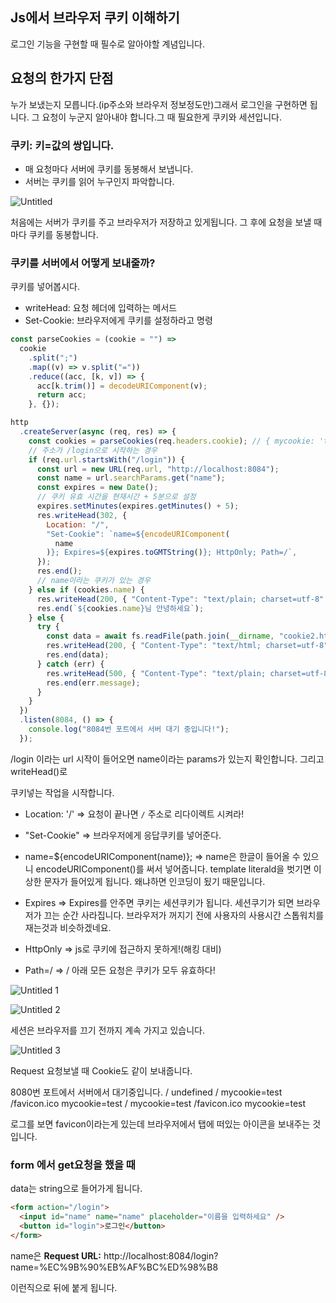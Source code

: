 ## Js에서 브라우저 쿠키 이해하기

로그인 기능을 구현할 때 필수로 알아야할 계념입니다.



## 요청의 한가지 단점

누가 보냈는지 모릅니다.(ip주소와 브라우저 정보정도만)그래서 로그인을 구현하면 됩니다. 그 요청이 누군지 알아내야 합니다.그 때 필요한게 쿠키와 세션입니다.



### 쿠키: 키=값의 쌍입니다.

- 매 요청마다 서버에 쿠키를 동봉해서 보냅니다.
- 서버는 쿠키를 읽어 누구인지 파악합니다.

![Untitled](https://user-images.githubusercontent.com/65094518/217521563-17a0612a-457a-418d-a76e-f0823da4b703.png)

처음에는 서버가 쿠키를 주고 브라우저가 저장하고 있게됩니다. 그 후에 요청을 보낼 때 마다 쿠키를 동봉합니다.



### 쿠키를 서버에서 어떻게 보내줄까?

쿠키를 넣어봅시다.

- writeHead: 요청 헤더에 입력하는 메서드
- Set-Cookie: 브라우저에게 쿠키를 설정하라고 명령

```jsx
const parseCookies = (cookie = "") =>
  cookie
    .split(";")
    .map((v) => v.split("="))
    .reduce((acc, [k, v]) => {
      acc[k.trim()] = decodeURIComponent(v);
      return acc;
    }, {});

http
  .createServer(async (req, res) => {
    const cookies = parseCookies(req.headers.cookie); // { mycookie: 'test' }
    // 주소가 /login으로 시작하는 경우
    if (req.url.startsWith("/login")) {
      const url = new URL(req.url, "http://localhost:8084");
      const name = url.searchParams.get("name");
      const expires = new Date();
      // 쿠키 유효 시간을 현재시간 + 5분으로 설정
      expires.setMinutes(expires.getMinutes() + 5);
      res.writeHead(302, {
        Location: "/",
        "Set-Cookie": `name=${encodeURIComponent(
          name
        )}; Expires=${expires.toGMTString()}; HttpOnly; Path=/`,
      });
      res.end();
      // name이라는 쿠키가 있는 경우
    } else if (cookies.name) {
      res.writeHead(200, { "Content-Type": "text/plain; charset=utf-8" });
      res.end(`${cookies.name}님 안녕하세요`);
    } else {
      try {
        const data = await fs.readFile(path.join(__dirname, "cookie2.html"));
        res.writeHead(200, { "Content-Type": "text/html; charset=utf-8" });
        res.end(data);
      } catch (err) {
        res.writeHead(500, { "Content-Type": "text/plain; charset=utf-8" });
        res.end(err.message);
      }
    }
  })
  .listen(8084, () => {
    console.log("8084번 포트에서 서버 대기 중입니다!");
  });
```

/login 이라는 url 시작이 들어오면  name이라는 params가 있는지 확인합니다. 그리고 writeHead()로 

쿠키넣는 작업을 시작합니다.

- Location: '/' => 요청이 끝나면 `/` 주소로 리다이렉트 시켜라!
- "Set-Cookie" => 브라우저에게 응답쿠키를 넣어준다.
- name=${encodeURIComponent(name)}; => name은 한글이 들어올 수 있으니 encodeURIComponent()를 써서 넣어줍니다. template literald을 벗기면 이상한 문자가 들어있게 됩니다. 왜냐하면 인코딩이 됬기 때문입니다.
- Expires => Expires를 안주면 쿠키는 세션쿠키가 됩니다. 세션쿠기가 되면 브라우저가 끄는 순간 사라집니다. 브라우저가 꺼지기 전에 사용자의 사용시간 스톱워치를 재는것과 비슷하겠네요.

- HttpOnly ⇒ js로 쿠키에 접근하지 못하게!(해킹 대비)
- Path=/ ⇒ / 아래 모든 요청은 쿠키가 모두 유효하다!

![Untitled 1](https://user-images.githubusercontent.com/65094518/217521553-80ea6569-ef0d-4d2a-955f-5bf2e3bd2879.png)

![Untitled 2](https://user-images.githubusercontent.com/65094518/217521558-08a93665-d00f-4e0b-bbf8-90e2b6cbaae0.png)

세션은 브라우저를 끄기 전까지 계속 가지고 있습니다.

![Untitled 3](https://user-images.githubusercontent.com/65094518/217521559-a251bc41-0004-473c-83b3-7c195b0e9666.png)

Request 요청보낼 때 Cookie도 같이 보내줍니다.

8080번 포트에서 서버에서 대기중입니다.
/ undefined
/ mycookie=test
/favicon.ico mycookie=test
/ mycookie=test
/favicon.ico mycookie=test

로그를 보면 favicon이라는게 있는데 브라우저에서 탭에 떠있는 아이콘을 보내주는 것입니다.



### form 에서 get요청을 했을 때

data는 string으로 들어가게 됩니다.

```html
<form action="/login">
  <input id="name" name="name" placeholder="이름을 입력하세요" />
  <button id="login">로그인</button>
</form>
```

name은 **Request URL:**  http://localhost:8084/login?name=%EC%9B%90%EB%AF%BC%ED%98%B8

이런직으로 뒤에 붙게 됩니다.
